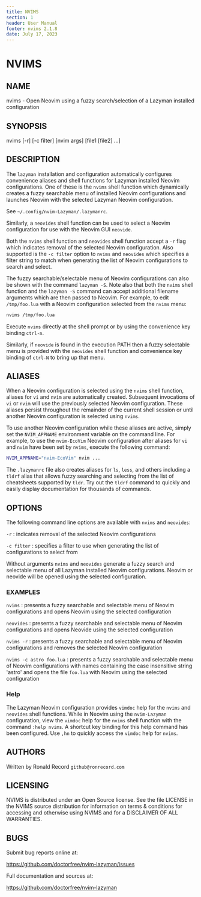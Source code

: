 ```yaml
---
title: NVIMS
section: 1
header: User Manual
footer: nvims 2.1.8
date: July 17, 2023
---
```


# NVIMS

## NAME

nvims - Open Neovim using a fuzzy search/selection of a Lazyman installed configuration

## SYNOPSIS

nvims [-r] [-c filter] [nvim args] [file1 [file2] ...]

## DESCRIPTION

The `lazyman` installation and configuration automatically configures
convenience aliases and shell functions for Lazyman installed Neovim
configurations. One of these is the `nvims` shell function which dynamically
creates a fuzzy searchable menu of installed Neovim configurations and launches
Neovim with the selected Lazyman Neovim configuration.

See `~/.config/nvim-Lazyman/.lazymanrc`.

Similarly, a `neovides` shell function can be used to select a Neovim
configuration for use with the Neovim GUI `neovide`.

Both the `nvims` shell function and `neovides` shell function accept a
`-r` flag which indicates removal of the selected Neovim configuration.
Also supported is the `-c filter` option to `nvims` and `neovides` which
specifies a filter string to match when generating the list of Neovim
configurations to search and select.

The fuzzy searchable/selectable menu of Neovim configurations can also
be shown with the command `lazyman -S`. Note also that both the `nvims`
shell function and the `lazyman -S` command can accept additional filename
arguments which are then passed to Neovim. For example, to edit
`/tmp/foo.lua` with a Neovim configuration selected from the `nvims` menu:

```bash
nvims /tmp/foo.lua
```

Execute `nvims` directly at the shell prompt or by using the convenience
key binding `ctrl-n`.

Similarly, if `neovide` is found in the execution PATH then a fuzzy
selectable menu is provided with the `neovides` shell function and
convenience key binding of `ctrl-N` to bring up that menu.

## ALIASES

When a Neovim configuration is selected using the `nvims` shell function,
aliases for `vi` and `nvim` are automatically created. Subsequent
invocations of `vi` or `nvim` will use the previously selected Neovim
configuration. These aliases persist throughout the remainder of the
current shell session or until another Neovim configuration is selected
using `nvims`.

To use another Neovim configuration while these aliases are active, simply
set the `NVIM_APPNAME` environment variable on the command line. For example,
to use the `nvim-EcoVim` Neovim configuration after aliases for `vi` and
`nvim` have been set by `nvims`, execute the following command:

```bash
NVIM_APPNAME="nvim-EcoVim" nvim ...
```

The `.lazymanrc` file also creates aliases for `ls`, `less`, and others
including a `tldrf` alias that allows fuzzy searching and selecting from
the list of cheatsheets supported by `tldr`. Try out the `tldrf` command
to quickly and easily display documentation for thousands of commands.

## OPTIONS

The following command line options are available with `nvims` and `neovides`:

`-r` : indicates removal of the selected Neovim configurations

`-c filter` : specifies a filter to use when generating the list of configurations to select from

Without arguments `nvims` and `neovides` generate a fuzzy search and selectable
menu of all Lazyman installed Neovim configurations. Neovim or neovide will be
opened using the selected configuration.

### EXAMPLES

`nvims` : presents a fuzzy searchable and selectable menu of Neovim configurations and opens Neovim using the selected configuration

`neovides` : presents a fuzzy searchable and selectable menu of Neovim configurations and opens Neovide using the selected configuration

`nvims -r` : presents a fuzzy searchable and selectable menu of Neovim configurations and removes the selected Neovim configuration

`nvims -c astro foo.lua` : presents a fuzzy searchable and selectable menu of Neovim configurations with names containing the case insensitive string 'astro' and opens the file `foo.lua` with Neovim using the selected configuration

### Help

The Lazyman Neovim configuration provides `vimdoc` help for the `nvims` and
`neovides` shell functions. While in Neovim using the `nvim-Lazyman`
configuration, view the `vimdoc` help for the `nvims` shell function with the
command `:help nvims`. A shortcut key binding for this help command has been
configured. Use `,hn` to quickly access the `vimdoc` help for `nvims`.

## AUTHORS

Written by Ronald Record `github@ronrecord.com`

## LICENSING

NVIMS is distributed under an Open Source license.
See the file LICENSE in the NVIMS source distribution
for information on terms &amp; conditions for accessing and
otherwise using NVIMS and for a DISCLAIMER OF ALL WARRANTIES.

## BUGS

Submit bug reports online at:

<https://github.com/doctorfree/nvim-lazyman/issues>

Full documentation and sources at:

<https://github.com/doctorfree/nvim-lazyman>
